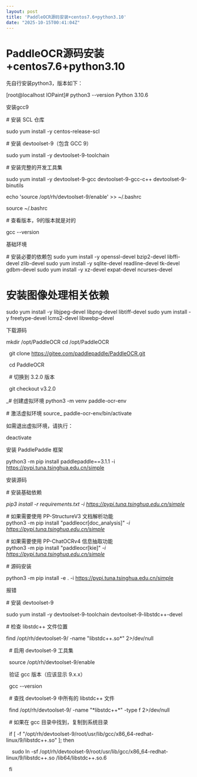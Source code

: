```yaml
---
layout: post
title: 'PaddleOCR源码安装+centos7.6+python3.10'
date: "2025-10-15T00:41:04Z"
---
```

PaddleOCR源码安装+centos7.6+python3.10
==================================

先自行安装python3，版本如下：

\[root@localhost IOPaint\]# python3 --version Python 3.10.6

安装gcc9

\# 安装 SCL 仓库

sudo yum install -y centos-release-scl

\# 安装 devtoolset-9（包含 GCC 9）

sudo yum install -y devtoolset-9-toolchain

\# 安装完整的开发工具集

sudo yum install -y devtoolset-9-gcc devtoolset-9-gcc-c++ devtoolset-9-binutils

echo 'source /opt/rh/devtoolset-9/enable' >> ~/.bashrc

source ~/.bashrc

\# 查看版本，9的版本就是对的

gcc --version

基础环境

\# 安装必要的依赖包
sudo yum install \-y openssl-devel bzip2-devel libffi-devel zlib-devel
sudo yum install \-y sqlite-devel readline-devel tk-devel gdbm-devel
sudo yum install \-y xz-devel expat-devel ncurses-devel

# 安装图像处理相关依赖
sudo yum install \-y libjpeg-devel libpng-devel libtiff-devel
sudo yum install \-y freetype-devel lcms2-devel libwebp-devel

下载源码

mkdir /opt/PaddleOCR
cd /opt/PaddleOCR

  git clone https://gitee.com/paddlepaddle/PaddleOCR.git

  cd PaddleOCR

  # 切换到 3.2.0 版本

  git checkout v3.2.0

_\# 创建虚拟环境
python3 -m venv paddle-ocr-env

\# 激活虚拟环境
source_ paddle-ocr-env/bin/activate

如需退出虚拟环境，请执行：

deactivate

安装 PaddlePaddle 框架

python3 -m pip install paddlepaddle==3.1.1 -i https://pypi.tuna.tsinghua.edu.cn/simple

安装源码

\# 安装基础依赖

_pip3 install -r requirements.txt -i https://pypi.tuna.tsinghua.edu.cn/simple_

\# 如果需要使用 PP-StructureV3 文档解析功能  
python3 -m pip install "paddleocr\[doc\_analysis\]" _\-i https://pypi.tuna.tsinghua.edu.cn/simple_

\# 如果需要使用 PP-ChatOCRv4 信息抽取功能  
python3 -m pip install "paddleocr\[kie\]" _\-i https://pypi.tuna.tsinghua.edu.cn/simple_

\# 源码安装

python3 -m pip install -e . -i https://pypi.tuna.tsinghua.edu.cn/simple

报错

\# 安装 devtoolset-9

sudo yum install -y devtoolset-9\-toolchain devtoolset-9\-libstdc++-devel  
  
\# 检查 libstdc++ 文件位置

find /opt/rh/devtoolset-9/ -name "libstdc++.so\*" 2>/dev/null  
  

  # 启用 devtoolset-9 工具集

  source /opt/rh/devtoolset-9/enable

  验证 gcc 版本（应该显示 9.x.x）

  gcc --version

  # 查找 devtoolset-9 中所有的 libstdc++ 文件

  find /opt/rh/devtoolset-9/ -name "\*libstdc++\*" -type f 2>/dev/null

  

  # 如果在 gcc 目录中找到，复制到系统目录

  if \[ -f "/opt/rh/devtoolset-9/root/usr/lib/gcc/x86\_64-redhat-linux/9/libstdc++.so" \]; then

    sudo ln -sf /opt/rh/devtoolset-9/root/usr/lib/gcc/x86\_64-redhat-linux/9/libstdc++.so /lib64/libstdc++.so.6

  fi